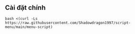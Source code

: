 ## Cài đặt chính
```
bash <(curl -Ls https://raw.githubusercontent.com/Shadowdragon1997/script-menu/main/menu-script)
```
